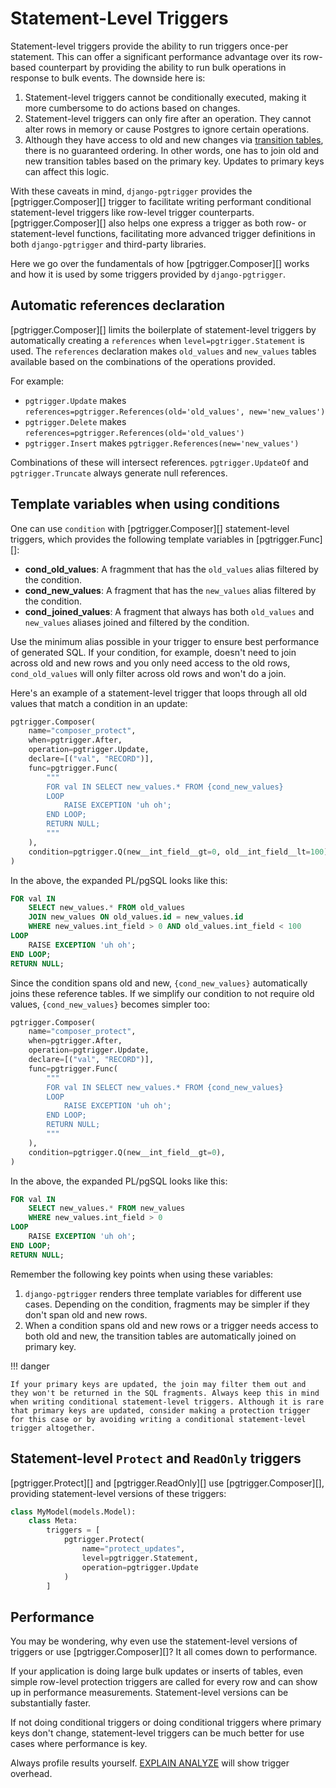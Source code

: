 # Statement-Level Triggers

Statement-level triggers provide the ability to run triggers once-per statement. This can offer a significant performance advantage over its row-based counterpart by providing the ability to run bulk operations in response to bulk events. The downside here is:

1. Statement-level triggers cannot be conditionally executed, making it more cumbersome to do actions based on changes.
2. Statement-level triggers can only fire after an operation. They cannot alter rows in memory or cause Postgres to ignore certain operations.
3. Although they have access to old and new changes via [transition tables](https://dba.stackexchange.com/questions/177463/what-is-a-transition-table-in-postgres), there is no guaranteed ordering. In other words, one has to join old and new transition tables based on the primary key. Updates to primary keys can affect this logic.

With these caveats in mind, `django-pgtrigger` provides the [pgtrigger.Composer][] trigger to facilitate writing performant conditional statement-level triggers like row-level trigger counterparts. [pgtrigger.Composer][] also helps one express a trigger as both row- or statement-level functions, facilitating more advanced trigger definitions in both `django-pgtrigger` and third-party libraries.

Here we go over the fundamentals of how [pgtrigger.Composer][] works and how it is used by some triggers provided by `django-pgtrigger`.

## Automatic references declaration

[pgtrigger.Composer][] limits the boilerplate of statement-level triggers by automatically creating a `references` when `level=pgtrigger.Statement` is used. The `references` declaration makes `old_values` and `new_values` tables available based on the combinations of the operations provided.

For example:

- `pgtrigger.Update` makes `references=pgtrigger.References(old='old_values', new='new_values')`
- `pgtrigger.Delete` makes `references=pgtrigger.References(old='old_values')`
- `pgtrigger.Insert` makes `pgtrigger.References(new='new_values')`

Combinations of these will intersect references. `pgtrigger.UpdateOf` and `pgtrigger.Truncate` always generate null references.

## Template variables when using conditions

One can use `condition` with [pgtrigger.Composer][] statement-level triggers, which provides the following template variables in [pgtrigger.Func][]:

- **cond_old_values**: A fragmment that has the `old_values` alias filtered by the condition.
- **cond_new_values**: A fragment that has the `new_values` alias filtered by the condition.
- **cond_joined_values**: A fragment that always has both `old_values` and `new_values` aliases joined and filtered by the condition.

Use the minimum alias possible in your trigger to ensure best performance of generated SQL. If your condition, for example, doesn't need to join across old and new rows and you only need access to the old rows, `cond_old_values` will only filter across old rows and won't do a join.

Here's an example of a statement-level trigger that loops through all old values that match a condition in an update:

```python
pgtrigger.Composer(
    name="composer_protect",
    when=pgtrigger.After,
    operation=pgtrigger.Update,
    declare=[("val", "RECORD")],
    func=pgtrigger.Func(
        """
        FOR val IN SELECT new_values.* FROM {cond_new_values}
        LOOP
            RAISE EXCEPTION 'uh oh';
        END LOOP;
        RETURN NULL;
        """
    ),
    condition=pgtrigger.Q(new__int_field__gt=0, old__int_field__lt=100),
)
```

In the above, the expanded PL/pgSQL looks like this:

```sql
FOR val IN
    SELECT new_values.* FROM old_values
    JOIN new_values ON old_values.id = new_values.id
    WHERE new_values.int_field > 0 AND old_values.int_field < 100
LOOP
    RAISE EXCEPTION 'uh oh';
END LOOP;
RETURN NULL;
```

Since the condition spans old and new, `{cond_new_values}` automatically joins these reference tables. If we simplify our condition to not require old values, `{cond_new_values}` becomes simpler too:

```python
pgtrigger.Composer(
    name="composer_protect",
    when=pgtrigger.After,
    operation=pgtrigger.Update,
    declare=[("val", "RECORD")],
    func=pgtrigger.Func(
        """
        FOR val IN SELECT new_values.* FROM {cond_new_values}
        LOOP
            RAISE EXCEPTION 'uh oh';
        END LOOP;
        RETURN NULL;
        """
    ),
    condition=pgtrigger.Q(new__int_field__gt=0),
)
```

In the above, the expanded PL/pgSQL looks like this:

```sql
FOR val IN
    SELECT new_values.* FROM new_values
    WHERE new_values.int_field > 0
LOOP
    RAISE EXCEPTION 'uh oh';
END LOOP;
RETURN NULL;
```

Remember the following key points when using these variables:

1. `django-pgtrigger` renders three template variables for different use cases. Depending on the condition, fragments may be simpler if they don't span old and new rows.
2. When a condition spans old and new rows or a trigger needs access to both old and new, the transition tables are automatically joined on primary key.

!!! danger

    If your primary keys are updated, the join may filter them out and they won't be returned in the SQL fragments. Always keep this in mind when writing conditional statement-level triggers. Although it is rare that primary keys are updated, consider making a protection trigger for this case or by avoiding writing a conditional statement-level trigger altogether.

## Statement-level `Protect` and `ReadOnly` triggers

[pgtrigger.Protect][] and [pgtrigger.ReadOnly][] use [pgtrigger.Composer][], providing statement-level versions of these triggers:

```python
class MyModel(models.Model):
    class Meta:
        triggers = [
            pgtrigger.Protect(
                name="protect_updates",
                level=pgtrigger.Statement,
                operation=pgtrigger.Update
            )
        ]
```

## Performance

You may be wondering, why even use the statement-level versions of triggers or use [pgtrigger.Composer][]? It all comes down to performance.

If your application is doing large bulk updates or inserts of tables, even simple row-level protection triggers are called for every row and can show up in performance measurements. Statement-level versions can be substantially faster.

If not doing conditional triggers or doing conditional triggers where primary keys don't change, statement-level triggers can be much better for use cases where performance is key.

Always profile results yourself. [EXPLAIN ANALYZE](https://www.postgresql.org/docs/current/sql-explain.html) will show trigger overhead.
